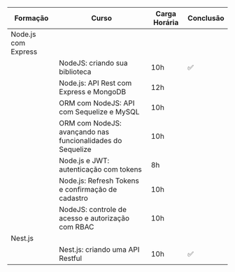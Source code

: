 |      Formação       |                                 Curso                                  | Carga Horária | Conclusão |
| ------------------- | ---------------------------------------------------------------------- | ------------- | --------- |
| Node.js com Express |                                                                        |               |           |
|                     | NodeJS: criando sua biblioteca                                         | 10h           | ✅        |
|                     | Node.js: API Rest com Express e MongoDB                                | 12h           |           |
|                     | ORM com NodeJS: API com Sequelize e MySQL                              | 10h           |           |
|                     | ORM com NodeJS: avançando nas funcionalidades do Sequelize             | 10h           |           |
|                     | Node.js e JWT: autenticação com tokens                                 | 8h            |           |
|                     | Node.js: Refresh Tokens e confirmação de cadastro                      | 10h           |           |
|                     | NodeJS: controle de acesso e autorização com RBAC                      | 10h           |           |
| Nest.js             |                                                                        |               |           |
|                     | Nest.js: criando uma API Restful                                       | 10h           | ✅        |